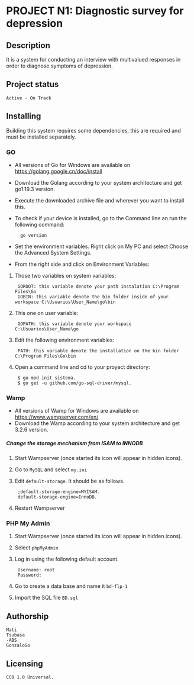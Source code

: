 # PROJECT N1: Diagnostic survey for depression

## Description 
It is a system for conducting an interview with multivalued responses in order to diagnose symptoms of depression.


## Project status 
	Active - On Track


## Installing

Building this system requires some dependencies, this are required and must be installed separately.

### GO
- All versions of Go for Windows are available on https://golang.google.cn/doc/install
- Download the Golang according to your system architecture and get go1.19.3 version.
- Execute the downloaded archive file and wherever you want to install this.
- To check if your device is installed, go to the Command line an run the following command:

		go version	
	
- Set the environment variables. Right click on My PC and select Choose the Advanced System Settings.
- From the right side and click on Environment Variables:

1. Those two variables on system variables: 

		GOROOT: this variable denote your path instalation C:\Program Files\Go 	
		GOBIN: this variable denote the bin folder inside of your workspace C:\Usuarios\User_Name\go\bin
	
2. This one on user variable:

		GOPATH: this variable denote your workspace C:\Usuarios\User_Name\go 
	
3. Edit the following environment variables: 

		PATH: this variable denote the installation on the bin folder C:\Program Files\Go\bin

4. Open a command line and cd to your proyect directory:

		$ go mod init sistema.
		$ go get -u github.com/go-sql-driver/mysql.
	
	
	
### Wamp
 - All versions of Wamp for Windows are available on https://www.wampserver.com/en/
 - Download the Wamp according to your system architecture and get 3.2.6 version.
	

##### Change the storage mechanism from ISAM to INNODB
1. Start Wampserver (once started its icon will appear in hidden icons).
2. Go to `MySQL` and select `my.ini`
3. Edit `default-storage`. It should be as follows.	

		;default-storage-engine=MYISAM.
		default-storage-engine=InnoDB.
		
4. Restart Wampserver


### PHP My Admin
1. Start Wampserver (once started its icon will appear in hidden icons).
2. Select `phpMyAdmin`
3. Log in using the following default account.

		Username: root
		Password: 
		
4. Go to create a data base and name it `bd-flp-1`
5. Import the SQL file `BD.sql`
	

## Authorship
	Mati
	Tsubasa
	-ABS
	GonzaloGo

## Licensing
	CC0 1.0 Universal.
